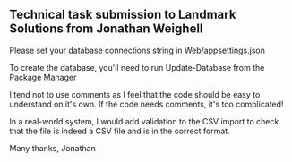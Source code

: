 Technical task submission to Landmark Solutions from Jonathan Weighell
----------------------------------------------------------------------

Please set your database connections string in Web/appsettings.json

To create the database, you'll need to run Update-Database from the Package Manager

I tend not to use comments as I feel that the code should be easy to understand on it's own. If the code needs comments, it's too complicated! 

In a real-world system, I would add validation to the CSV import to check that the file is indeed a CSV file and is in the correct format.

Many thanks,
Jonathan
